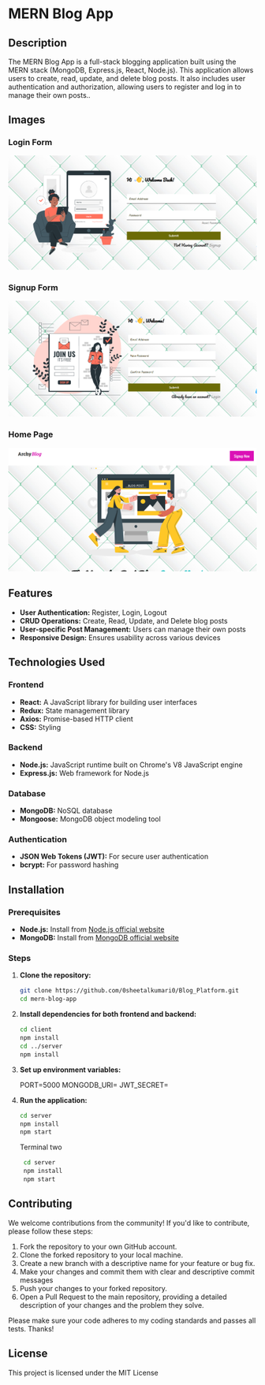 # MERN Blog App

## Description

The MERN Blog App is a full-stack blogging application built using the MERN stack (MongoDB, Express.js, React, Node.js). This application allows users to create, read, update, and delete blog posts. It also includes user authentication and authorization, allowing users to register and log in to manage their own posts..

## Images

### Login Form

![Image Three](img/login.png)

### Signup Form

![Image Two](img/signup.png)

### Home Page

![Image One](img/home.png)


## Features

- **User Authentication:** Register, Login, Logout
- **CRUD Operations:** Create, Read, Update, and Delete blog posts
- **User-specific Post Management:** Users can manage their own posts
- **Responsive Design:** Ensures usability across various devices

## Technologies Used

### Frontend

- **React:** A JavaScript library for building user interfaces
- **Redux:** State management library
- **Axios:** Promise-based HTTP client
- **CSS:** Styling

### Backend

- **Node.js:** JavaScript runtime built on Chrome's V8 JavaScript engine
- **Express.js:** Web framework for Node.js

### Database

- **MongoDB:** NoSQL database
- **Mongoose:** MongoDB object modeling tool

### Authentication

- **JSON Web Tokens (JWT):** For secure user authentication
- **bcrypt:** For password hashing

## Installation

### Prerequisites

- **Node.js:** Install from [Node.js official website](https://nodejs.org/)
- **MongoDB:** Install from [MongoDB official website](https://www.mongodb.com/)

### Steps

1. **Clone the repository:**

   ```sh
   git clone https://github.com/0sheetalkumari0/Blog_Platform.git
   cd mern-blog-app

   ```

2. **Install dependencies for both frontend and backend:**

   ```sh
   cd client
   npm install
   cd ../server
   npm install
   ```

3. **Set up environment variables:**

   PORT=5000
   MONGODB_URI=<Your-MongoDB-URI>
   JWT_SECRET=<Your-JWT-Secret>

4. **Run the application:**

   ```sh
   cd server
   npm install
   npm start
   ```

   Terminal two

   ```sh
    cd server
    npm install
    npm start
   ```


## Contributing

We welcome contributions from the community! If you'd like to contribute, please follow these steps:

1. Fork the repository to your own GitHub account.
2. Clone the forked repository to your local machine.
3. Create a new branch with a descriptive name for your feature or bug fix.
4. Make your changes and commit them with clear and descriptive commit messages
5. Push your changes to your forked repository.
6. Open a Pull Request to the main repository, providing a detailed description of your changes and the problem they solve.

Please make sure your code adheres to my coding standards and passes all tests. Thanks!


## License

This project is licensed under the MIT License 
